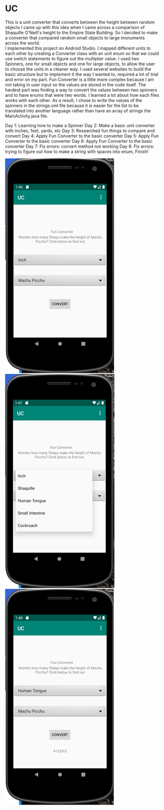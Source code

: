 # UC
This is a unit converter that converts between the height between random objects
  I came up with this idea when I came across a comparison of Shaquille O'Neill's height to the Empire State Building. So I decided to make a converter that compared random small objects to large monuments across the world.  
  I implemented this project on Android Studio. I mapped different units to each other by creating a Converter class with an unit enum so that we could use switch statements to figure out the multiplier value. I used two Spinners, one for small objects and one for large objects, to allow the user to choose the units in a cleaner way.
  I used several websites to build the basic structure but to implement it the way I wanted to, required a lot of trial and error on my part. Fun Converter is a little more complex because I am not taking in user input so the values are stored in the code itself. The hardest part was finding a way to convert the values between two spinners and to have enums that were two words. I learned a lot about how each files works with each other. As a result, I chose to write the values of the spinners in the strings.xml file because it is easier for the list to be translated into another language rather than have an array of strings the MainActivity.java file. 

Day 1: Learning how to make a Spinner
Day 2: Make a basic unit converter with inches, feet, yards, etc
Day 3: Researched fun things to compare and convert
Day 4: Apply Fun Converter to the basic converter
Day 5: Apply Fun Converter to the basic converter
Day 6: Apply Fun Converter to the basic converter
Day 7: Fix errors: convert method not working
Day 8: Fix errors: trying to figure out how to make a string with spaces into enum, Finish!

![UC1](UC1.PNG) ![UC2](UC2.PNG) ![UC3](UC3.PNG)
